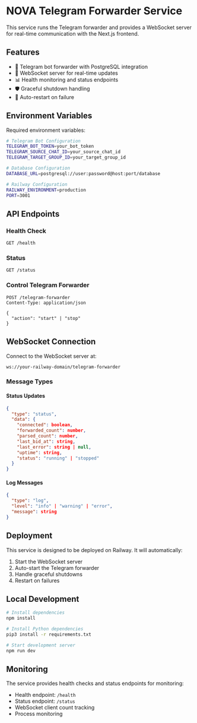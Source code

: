 # NOVA Telegram Forwarder Service

This service runs the Telegram forwarder and provides a WebSocket server for real-time communication with the Next.js frontend.

## Features

- 🚀 Telegram bot forwarder with PostgreSQL integration
- 🔌 WebSocket server for real-time updates
- 📊 Health monitoring and status endpoints
- 🛡️ Graceful shutdown handling
- 🔄 Auto-restart on failure

## Environment Variables

Required environment variables:

```bash
# Telegram Bot Configuration
TELEGRAM_BOT_TOKEN=your_bot_token
TELEGRAM_SOURCE_CHAT_ID=your_source_chat_id
TELEGRAM_TARGET_GROUP_ID=your_target_group_id

# Database Configuration
DATABASE_URL=postgresql://user:password@host:port/database

# Railway Configuration
RAILWAY_ENVIRONMENT=production
PORT=3001
```

## API Endpoints

### Health Check
```
GET /health
```

### Status
```
GET /status
```

### Control Telegram Forwarder
```
POST /telegram-forwarder
Content-Type: application/json

{
  "action": "start" | "stop"
}
```

## WebSocket Connection

Connect to the WebSocket server at:
```
ws://your-railway-domain/telegram-forwarder
```

### Message Types

#### Status Updates
```json
{
  "type": "status",
  "data": {
    "connected": boolean,
    "forwarded_count": number,
    "parsed_count": number,
    "last_bid_at": string,
    "last_error": string | null,
    "uptime": string,
    "status": "running" | "stopped"
  }
}
```

#### Log Messages
```json
{
  "type": "log",
  "level": "info" | "warning" | "error",
  "message": string
}
```

## Deployment

This service is designed to be deployed on Railway. It will automatically:

1. Start the WebSocket server
2. Auto-start the Telegram forwarder
3. Handle graceful shutdowns
4. Restart on failures

## Local Development

```bash
# Install dependencies
npm install

# Install Python dependencies
pip3 install -r requirements.txt

# Start development server
npm run dev
```

## Monitoring

The service provides health checks and status endpoints for monitoring:

- Health endpoint: `/health`
- Status endpoint: `/status`
- WebSocket client count tracking
- Process monitoring


